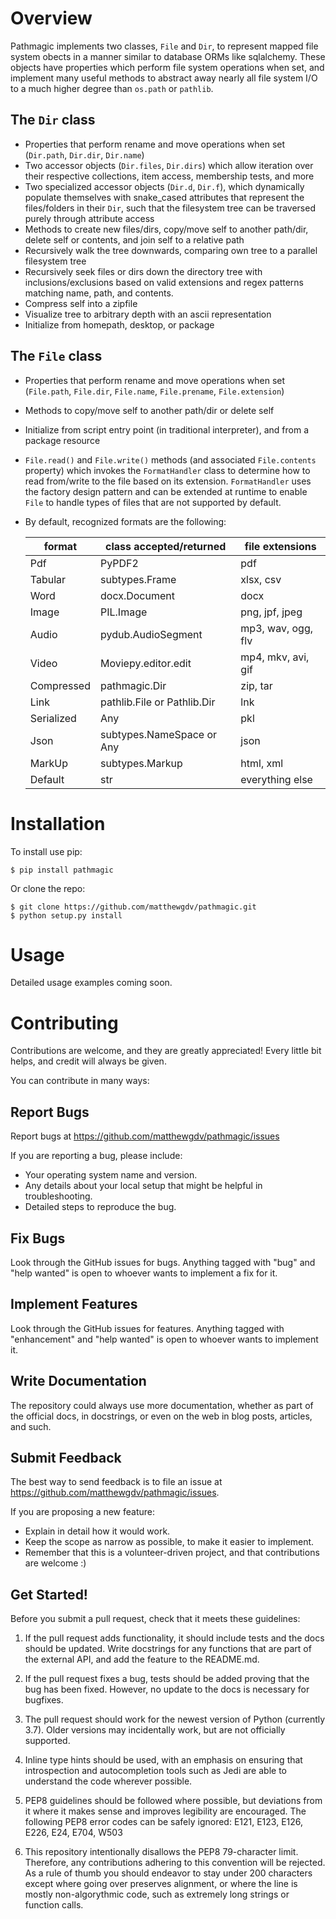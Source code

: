 Overview
====================

Pathmagic implements two classes, `File` and `Dir`, to represent mapped file system obects in a manner similar to database ORMs like sqlalchemy. These objects have properties which
perform file system operations when set, and implement many useful methods to abstract away nearly all file system I/O to a much higher degree than `os.path` or `pathlib`.

The `Dir` class
--------------------
* Properties that perform rename and move operations when set (`Dir.path`, `Dir.dir`, `Dir.name`)
* Two accessor objects (`Dir.files`, `Dir.dirs`) which allow iteration over their respective   collections, item access, membership tests, and more
* Two specialized accessor objects (`Dir.d`, `Dir.f`), which dynamically populate themselves with snake_cased attributes that represent the files/folders in their `Dir`, such that
  the filesystem tree can be traversed purely through attribute access
* Methods to create new files/dirs, copy/move self to another path/dir, delete self or contents, and join self to a relative path
* Recursively walk the tree downwards, comparing own tree to a parallel filesystem tree
* Recursively seek files or dirs down the directory tree with inclusions/exclusions based on valid extensions and regex patterns matching name, path, and contents.
* Compress self into a zipfile
* Visualize tree to arbitrary depth with an ascii representation
* Initialize from homepath, desktop, or package

The `File` class
--------------------
* Properties that perform rename and move operations when set (`File.path`, `File.dir`, `File.name`,
  `File.prename`, `File.extension`)
* Methods to copy/move self to another path/dir or delete self
* Initialize from script entry point (in traditional interpreter), and from a package resource
* `File.read()` and `File.write()` methods (and associated `File.contents` property) which invokes the `FormatHandler` class to determine how to read from/write to the file based
  on its extension. `FormatHandler` uses the factory design pattern and can be extended at runtime to enable `File` to handle types of files that are not supported by default.
* By default, recognized formats are the following:

    | format        |   class accepted/returned         |   file extensions         |
    | ------------- | --------------------------------- | ------------------------- |
    | Pdf           |   PyPDF2                          |   pdf                     |
    | Tabular       |   subtypes.Frame                  |   xlsx, csv               |
    | Word          |   docx.Document                   |   docx                    |
    | Image         |   PIL.Image                       |   png, jpf, jpeg          |
    | Audio         |   pydub.AudioSegment              |   mp3, wav, ogg, flv      |
    | Video         |   Moviepy.editor.edit             |   mp4, mkv, avi, gif      |
    | Compressed    |   pathmagic.Dir                   |   zip, tar                |
    | Link          |   pathlib.File or Pathlib.Dir     |   lnk                     |
    | Serialized    |   Any                             |   pkl                     |
    | Json          |   subtypes.NameSpace or Any       |   json                    |
    | MarkUp        |   subtypes.Markup                 |   html, xml               |
    | Default       |   str                             |   everything else         |


Installation
====================

To install use pip:

    $ pip install pathmagic


Or clone the repo:

    $ git clone https://github.com/matthewgdv/pathmagic.git
    $ python setup.py install


Usage
====================

Detailed usage examples coming soon.

Contributing
====================

Contributions are welcome, and they are greatly appreciated! Every little bit helps, and credit will always be given.

You can contribute in many ways:

Report Bugs
--------------------

Report bugs at https://github.com/matthewgdv/pathmagic/issues

If you are reporting a bug, please include:

* Your operating system name and version.
* Any details about your local setup that might be helpful in troubleshooting.
* Detailed steps to reproduce the bug.

Fix Bugs
--------------------

Look through the GitHub issues for bugs. Anything tagged with "bug" and "help wanted" is open to whoever wants to implement a fix for it.

Implement Features
--------------------

Look through the GitHub issues for features. Anything tagged with "enhancement" and "help wanted" is open to whoever wants to implement it.

Write Documentation
--------------------

The repository could always use more documentation, whether as part of the official docs, in docstrings, or even on the web in blog posts, articles, and such.

Submit Feedback
--------------------

The best way to send feedback is to file an issue at https://github.com/matthewgdv/pathmagic/issues.

If you are proposing a new feature:

* Explain in detail how it would work.
* Keep the scope as narrow as possible, to make it easier to implement.
* Remember that this is a volunteer-driven project, and that contributions are welcome :)

Get Started!
--------------------

Before you submit a pull request, check that it meets these guidelines:

1.  If the pull request adds functionality, it should include tests and the docs should be updated. Write docstrings for any functions that are part of the external API, and add
    the feature to the README.md.

2.  If the pull request fixes a bug, tests should be added proving that the bug has been fixed. However, no update to the docs is necessary for bugfixes.

3.  The pull request should work for the newest version of Python (currently 3.7). Older versions may incidentally work, but are not officially supported.

4.  Inline type hints should be used, with an emphasis on ensuring that introspection and autocompletion tools such as Jedi are able to understand the code wherever possible.

5.  PEP8 guidelines should be followed where possible, but deviations from it where it makes sense and improves legibility are encouraged. The following PEP8 error codes can be
    safely ignored: E121, E123, E126, E226, E24, E704, W503

6.  This repository intentionally disallows the PEP8 79-character limit. Therefore, any contributions adhering to this convention will be rejected. As a rule of thumb you should
    endeavor to stay under 200 characters except where going over preserves alignment, or where the line is mostly non-algorythmic code, such as extremely long strings or function
    calls.
